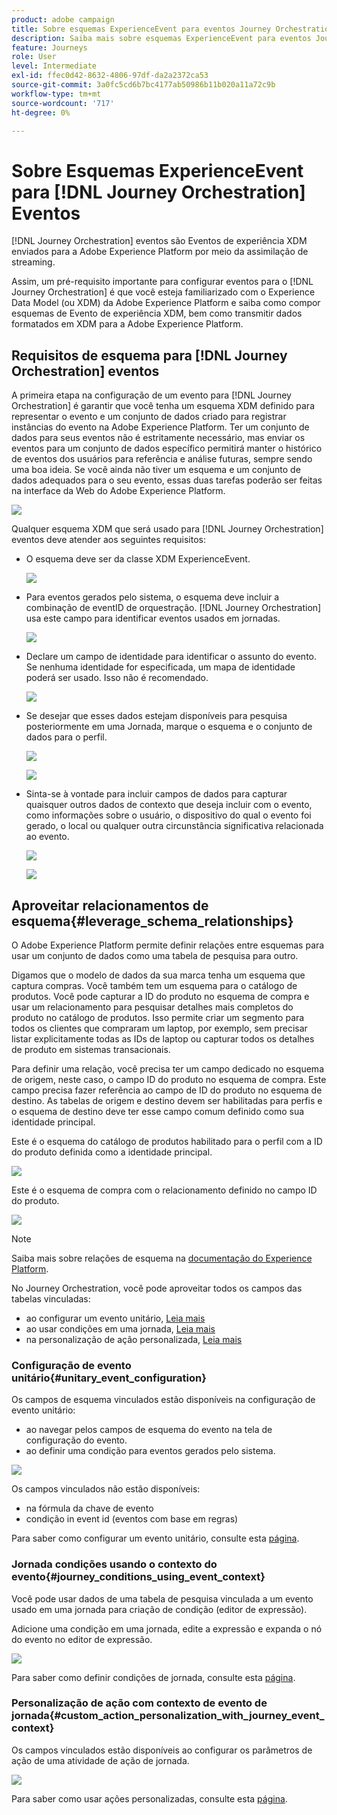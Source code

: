 ```yaml
---
product: adobe campaign
title: Sobre esquemas ExperienceEvent para eventos Journey Orchestration
description: Saiba mais sobre esquemas ExperienceEvent para eventos Journey Orchestration
feature: Journeys
role: User
level: Intermediate
exl-id: ffec0d42-8632-4806-97df-da2a2372ca53
source-git-commit: 3a0fc5cd6b7bc4177ab50986b11b020a11a72c9b
workflow-type: tm+mt
source-wordcount: '717'
ht-degree: 0%

---
```


# Sobre Esquemas ExperienceEvent para [!DNL Journey Orchestration] Eventos

[!DNL Journey Orchestration] eventos são Eventos de experiência XDM enviados para a Adobe Experience Platform por meio da assimilação de streaming.

Assim, um pré-requisito importante para configurar eventos para o [!DNL Journey Orchestration] é que você esteja familiarizado com o Experience Data Model (ou XDM) da Adobe Experience Platform e saiba como compor esquemas de Evento de experiência XDM, bem como transmitir dados formatados em XDM para a Adobe Experience Platform.

## Requisitos de esquema para [!DNL Journey Orchestration] eventos

A primeira etapa na configuração de um evento para [!DNL Journey Orchestration] é garantir que você tenha um esquema XDM definido para representar o evento e um conjunto de dados criado para registrar instâncias do evento na Adobe Experience Platform. Ter um conjunto de dados para seus eventos não é estritamente necessário, mas enviar os eventos para um conjunto de dados específico permitirá manter o histórico de eventos dos usuários para referência e análise futuras, sempre sendo uma boa ideia. Se você ainda não tiver um esquema e um conjunto de dados adequados para o seu evento, essas duas tarefas poderão ser feitas na interface da Web do Adobe Experience Platform.

![](../assets/schema1.png)

Qualquer esquema XDM que será usado para [!DNL Journey Orchestration] eventos deve atender aos seguintes requisitos:

* O esquema deve ser da classe XDM ExperienceEvent.

  ![](../assets/schema2.png)

* Para eventos gerados pelo sistema, o esquema deve incluir a combinação de eventID de orquestração. [!DNL Journey Orchestration] usa este campo para identificar eventos usados em jornadas.

  ![](../assets/schema3.png)

* Declare um campo de identidade para identificar o assunto do evento. Se nenhuma identidade for especificada, um mapa de identidade poderá ser usado. Isso não é recomendado.

  ![](../assets/schema4.png)

* Se desejar que esses dados estejam disponíveis para pesquisa posteriormente em uma Jornada, marque o esquema e o conjunto de dados para o perfil.

  ![](../assets/schema5.png)

  ![](../assets/schema6.png)

* Sinta-se à vontade para incluir campos de dados para capturar quaisquer outros dados de contexto que deseja incluir com o evento, como informações sobre o usuário, o dispositivo do qual o evento foi gerado, o local ou qualquer outra circunstância significativa relacionada ao evento.

  ![](../assets/schema7.png)

  ![](../assets/schema8.png)

## Aproveitar relacionamentos de esquema{#leverage_schema_relationships}

O Adobe Experience Platform permite definir relações entre esquemas para usar um conjunto de dados como uma tabela de pesquisa para outro.

Digamos que o modelo de dados da sua marca tenha um esquema que captura compras. Você também tem um esquema para o catálogo de produtos. Você pode capturar a ID do produto no esquema de compra e usar um relacionamento para pesquisar detalhes mais completos do produto no catálogo de produtos. Isso permite criar um segmento para todos os clientes que compraram um laptop, por exemplo, sem precisar listar explicitamente todas as IDs de laptop ou capturar todos os detalhes de produto em sistemas transacionais.

Para definir uma relação, você precisa ter um campo dedicado no esquema de origem, neste caso, o campo ID do produto no esquema de compra. Este campo precisa fazer referência ao campo de ID do produto no esquema de destino. As tabelas de origem e destino devem ser habilitadas para perfis e o esquema de destino deve ter esse campo comum definido como sua identidade principal.

Este é o esquema do catálogo de produtos habilitado para o perfil com a ID do produto definida como a identidade principal.

![](../assets/schema9.png)

Este é o esquema de compra com o relacionamento definido no campo ID do produto.

![](../assets/schema10.png)

>[!NOTE]
>
>Saiba mais sobre relações de esquema na [documentação do Experience Platform](https://experienceleague.adobe.com/docs/platform-learn/tutorials/schemas/configure-relationships-between-schemas.html?lang=en).

No Journey Orchestration, você pode aproveitar todos os campos das tabelas vinculadas:

* ao configurar um evento unitário, [Leia mais](../event/experience-event-schema.md#unitary_event_configuration)
* ao usar condições em uma jornada, [Leia mais](../event/experience-event-schema.md#journey_conditions_using_event_context)
* na personalização de ação personalizada, [Leia mais](../event/experience-event-schema.md#custom_action_personalization_with_journey_event_context)

### Configuração de evento unitário{#unitary_event_configuration}

Os campos de esquema vinculados estão disponíveis na configuração de evento unitário:

* ao navegar pelos campos de esquema do evento na tela de configuração do evento.
* ao definir uma condição para eventos gerados pelo sistema.

![](../assets/schema11.png)

Os campos vinculados não estão disponíveis:

* na fórmula da chave de evento
* condição in event id (eventos com base em regras)

Para saber como configurar um evento unitário, consulte esta [página](../event/about-creating.md).

### Jornada condições usando o contexto do evento{#journey_conditions_using_event_context}

Você pode usar dados de uma tabela de pesquisa vinculada a um evento usado em uma jornada para criação de condição (editor de expressão).

Adicione uma condição em uma jornada, edite a expressão e expanda o nó do evento no editor de expressão.

![](../assets/schema12.png)

Para saber como definir condições de jornada, consulte esta [página](../building-journeys/condition-activity.md).

### Personalização de ação com contexto de evento de jornada{#custom_action_personalization_with_journey_event_context}

Os campos vinculados estão disponíveis ao configurar os parâmetros de ação de uma atividade de ação de jornada.

![](../assets/schema13.png)

Para saber como usar ações personalizadas, consulte esta [página](../building-journeys/using-custom-actions.md).


